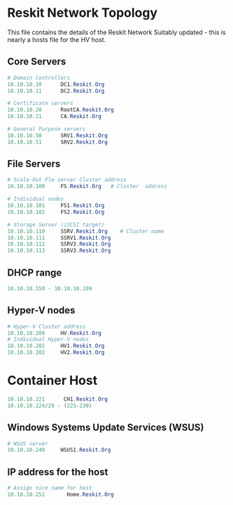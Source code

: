 # Reskit Network Topology

This file contains the details of the Reskit Network
Suitably updated - this is nearly a hosts file for the HV host.

## Core Servers

```powershell
# Domain Controllers
10.10.10.10      DC1.Reskit.Org  
10.10.10.11      DC2.Reskit.Org  

# Certificate servers
10.10.10.20      RootCA.Reskit.Org  
10.10.10.21      CA.Reskit.Org

# General Purpose servers
10.10.10.50      SRV1.Reskit.Org  
10.10.10.51      SRV2.Reskit.Org  
```

## File Servers

```powershell
# Scale-Out Fle server Cluster address
10.10.10.100     FS.Reskit.Org   # Cluster  address  

# Individual nodes
10.10.10.101     FS1.Reskit.Org  
10.10.10.102     FS2.Reskit.Org  

# Storage Server (iSCSI target)
10.10.10.110     SSRV.Reskit.Org    # Cluster name
10.10.10.111     SSRV1.Reskit.Org
10.10.10.112     SSRV3.Reskit.Org
10.10.10.113     SSRV3.Reskit.Org
```

## DHCP range
```powershell
10.10.10.150 - 10.10.10.199
```

## Hyper-V nodes

```powershell
# Hyper-V Cluster address
10.10.10.200     HV.Reskit.Org
# Individual Hyper-V nodes
10.10.10.201     HV1.Reskit.Org  
10.10.10.202     HV2.Reskit.Org  
```

# Container Host
```powershell
10.10.10.221      CH1.Reskit.Org
10.10.10.224/29 - (225-230)
```

## Windows Systems Update Services (WSUS)

```powershell
# WSUS server
10.10.10.240     WSUS1.Reskit.Org
```

## IP address for the host

```powershell
# Assign nice name for host
10.10.10.252       Home.Reskit.Org  
```
